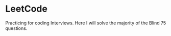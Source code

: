 # LeetCode

Practicing for coding Interviews. Here I will solve the majority of the Blind 75 questions.

